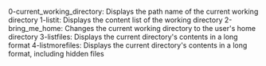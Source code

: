 0-current_working_directory: Displays the path name of the current working directory
1-listit: Displays the content list of the working directory
2-bring_me_home: Changes the current working directory to the user's home directory
3-listfiles: Displays the current directory's contents in a long format
4-listmorefiles: Displays the current directory's contents in a long format, including hidden files